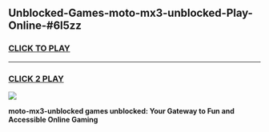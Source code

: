 
## Unblocked-Games-moto-mx3-unblocked-Play-Online-#6l5zz
<h3>
<a href="https://premium.freeplayer.one?title=moto-mx3-unblocked&ref=24F">CLICK TO PLAY</a></h3>
<hr>

<h3>
<a href="https://premium.freeplayer.one?title=moto-mx3-unblocked&ref=24F">CLICK 2 PLAY</a>
  
</h3>

<a href="https://premium.freeplayer.one?title=moto-mx3-unblocked&ref=24F/"><img src="https://clearcache.store/games.png"></a>


**moto-mx3-unblocked games unblocked: Your Gateway to Fun and Accessible Online Gaming**
